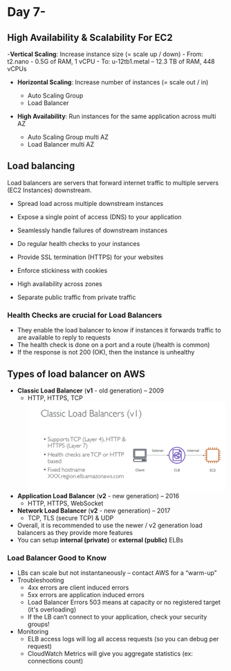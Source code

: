 # Day 7- 

## High Availability & Scalability For EC2
-**Vertical Scaling**: Increase instance size (= scale up / down)
    - From: t2.nano - 0.5G of RAM, 1 vCPU
    - To: u-12tb1.metal – 12.3 TB of RAM, 448 vCPUs

- **Horizontal Scaling**: Increase number of instances (= scale out / in)
    - Auto Scaling Group
    - Load Balancer

- **High Availability**: Run instances for the same application across multi AZ
    - Auto Scaling Group multi AZ
    - Load Balancer multi AZ
    
## Load balancing
Load balancers are servers that forward internet traffic to multiple
servers (EC2 Instances) downstream.
- Spread load across multiple downstream instances 
  
- Expose a single point of access (DNS) to your application

- Seamlessly handle failures of downstream instances

- Do regular health checks to your instances

- Provide SSL termination (HTTPS) for your websites

- Enforce stickiness with cookies

- High availability across zones

- Separate public traffic from private traffic

### Health Checks are crucial for Load Balancers
- They enable the load balancer to know if instances it forwards traffic to
are available to reply to requests
- The health check is done on a port and a route (/health is common)
- If the response is not 200 (OK), then the instance is unhealthy

## Types of load balancer on AWS
- **Classic Load Balancer** (**v1** - old generation) – 2009
    - HTTP, HTTPS, TCP
  ![](CLB.png)
- **Application Load Balancer** (**v2** - new generation) – 2016
    - HTTP, HTTPS, WebSocket
- **Network Load Balancer** (**v2** - new generation) – 2017
    - TCP, TLS (secure TCP) & UDP
- Overall, it is recommended to use the newer / v2 generation load balancers as they
provide more features
- You can setup **internal (private)** or **external (public)** ELBs

### Load Balancer Good to Know
- LBs can scale but not instantaneously – contact AWS for a “warm-up”
- Troubleshooting
    - 4xx errors are client induced errors
    - 5xx errors are application induced errors
    - Load Balancer Errors 503 means at capacity or no registered target (it's overloading)
    - If the LB can’t connect to your application, check your security groups!
- Monitoring
    - ELB access logs will log all access requests (so you can debug per request)
    - CloudWatch Metrics will give you aggregate statistics (ex: connections count)